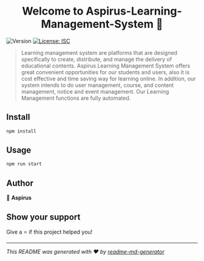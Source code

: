 <h1 align="center">Welcome to Aspirus-Learning-Management-System 👋</h1>
<p>
  <img alt="Version" src="https://img.shields.io/badge/version-1.0.0-blue.svg?cacheSeconds=2592000" />
  <a href="#" target="_blank">
    <img alt="License: ISC" src="https://img.shields.io/badge/License-ISC-yellow.svg" />
  </a>
</p>

> Learning management system are platforms that are designed specifically to create, distribute, and manage the delivery of educational contents. Aspirus Learning Management System offers great convenient opportunities for our students and users, also it is cost effective and time saving way for learning online. In addition, our system intends to do user management, course, and content management, notice and event management. Our Learning Management functions are fully automated.

## Install

```sh
npm install
```

## Usage

```sh
npm run start
```

## Author

👤 **Aspirus**


## Show your support

Give a ⭐️ if this project helped you!

***
_This README was generated with ❤️ by [readme-md-generator](https://github.com/kefranabg/readme-md-generator)_